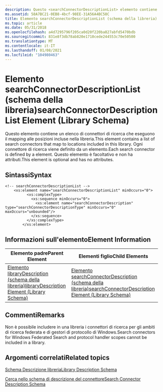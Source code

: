 ```yaml
---
description: Questo <searchConnectorDescriptionList> elemento contiene un elenco di connettori di ricerca che eseguono il mapping alle posizioni incluse nella libreria. Ogni connettore di ricerca viene definito da un <searchConnectorDescription> elemento. Questo elemento è facoltativo e non ha attributi.
ms.assetid: 58A7BC21-0EB8-4bcf-98EE-31A56A4BC58C
title: Elemento searchConnectorDescriptionList (schema della libreria)
ms.topic: article
ms.date: 05/31/2018
ms.openlocfilehash: a4d7295796f205ca0d20f220ba827abfd5470bdb
ms.sourcegitcommit: 831e8f3db78ab820e1710cede244553c70e50500
ms.translationtype: MT
ms.contentlocale: it-IT
ms.lasthandoff: 01/08/2021
ms.locfileid: "104980463"
---
```

# <a name="searchconnectordescriptionlist-element-library-schema"></a><span data-ttu-id="4c58c-105">Elemento searchConnectorDescriptionList (schema della libreria)</span><span class="sxs-lookup"><span data-stu-id="4c58c-105">searchConnectorDescriptionList Element (Library Schema)</span></span>

<span data-ttu-id="4c58c-106">Questo <searchConnectorDescriptionList> elemento contiene un elenco di connettori di ricerca che eseguono il mapping alle posizioni incluse nella libreria.</span><span class="sxs-lookup"><span data-stu-id="4c58c-106">This <searchConnectorDescriptionList> element contains a list of search connectors that map to locations included in this library.</span></span> <span data-ttu-id="4c58c-107">Ogni connettore di ricerca viene definito da un <searchConnectorDescription> elemento.</span><span class="sxs-lookup"><span data-stu-id="4c58c-107">Each search connector is defined by a <searchConnectorDescription> element.</span></span> <span data-ttu-id="4c58c-108">Questo elemento è facoltativo e non ha attributi.</span><span class="sxs-lookup"><span data-stu-id="4c58c-108">This element is optional and has no attributes.</span></span>

## <a name="syntax"></a><span data-ttu-id="4c58c-109">Sintassi</span><span class="sxs-lookup"><span data-stu-id="4c58c-109">Syntax</span></span>

``` syntax
<!-- searchConnectorDescriptionList -->
    <xs:element name="searchConnectorDescriptionList" minOccurs="0">
          <xs:complexType>
            <xs:sequence minOccurs="0">
              <xs:element name="searchConnectorDescription" type="searchConnectorDescriptionType" minOccurs="0" maxOccurs="unbounded"/>
            </xs:sequence>
          </xs:complexType>
        </xs:element>
```

## <a name="element-information"></a><span data-ttu-id="4c58c-110">Informazioni sull'elemento</span><span class="sxs-lookup"><span data-stu-id="4c58c-110">Element Information</span></span>



| <span data-ttu-id="4c58c-111">Elemento padre</span><span class="sxs-lookup"><span data-stu-id="4c58c-111">Parent Element</span></span>                                                               | <span data-ttu-id="4c58c-112">Elementi figlio</span><span class="sxs-lookup"><span data-stu-id="4c58c-112">Child Elements</span></span>                                                                                       |
|------------------------------------------------------------------------------|------------------------------------------------------------------------------------------------------|
| [<span data-ttu-id="4c58c-113">Elemento libraryDescription (schema della libreria)</span><span class="sxs-lookup"><span data-stu-id="4c58c-113">libraryDescription Element (Library Schema)</span></span>](schema-librarydescription.md) | [<span data-ttu-id="4c58c-114">Elemento searchConnectorDescription (schema della libreria)</span><span class="sxs-lookup"><span data-stu-id="4c58c-114">searchConnectorDescription Element (Library Schema)</span></span>](schema-library-searchconnectordescription.md) |



 

## <a name="remarks"></a><span data-ttu-id="4c58c-115">Commenti</span><span class="sxs-lookup"><span data-stu-id="4c58c-115">Remarks</span></span>

<span data-ttu-id="4c58c-116">Non è possibile includere in una libreria i connettori di ricerca per gli ambiti di ricerca federata e di gestori di protocollo di Windows.</span><span class="sxs-lookup"><span data-stu-id="4c58c-116">Search connectors for Windows Federated Search and protocol handler scopes cannot be included in a library.</span></span>

## <a name="related-topics"></a><span data-ttu-id="4c58c-117">Argomenti correlati</span><span class="sxs-lookup"><span data-stu-id="4c58c-117">Related topics</span></span>

<dl> <dt>

[<span data-ttu-id="4c58c-118">Schema Descrizione libreria</span><span class="sxs-lookup"><span data-stu-id="4c58c-118">Library Description Schema</span></span>](library-schema-entry.md)
</dt> <dt>

<span data-ttu-id="4c58c-119">[Cerca nello schema di descrizione del connettore](/previous-versions//dd743009(v=vs.85))</span><span class="sxs-lookup"><span data-stu-id="4c58c-119">[Search Connector Description Schema](/previous-versions//dd743009(v=vs.85))</span></span>
</dt> </dl>

 

 
